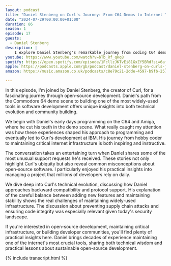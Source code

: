 ```yaml
---
layout: podcast
title: "Daniel Stenberg on Curl's Journey: From C64 Demos to Internet Transfers"
date: "2024-07-29T00:00:00+01:00"
duration: 86
season: 1
episode: 17
guests:
  - Daniel Stenberg
description: |
    I explore Daniel Stenberg's remarkable journey from coding C64 demos to creating Curl, diving into the challenges of maintaining a critical open-source project for over two decades. We discuss everything from community building to security measures, with fascinating insights into how Curl became essential internet infrastructure.
youtube: https://www.youtube.com/watch?v=bTb_Rf_qkq8
spotify: https://open.spotify.com/episode/1FcllzJKTvEi81GxZf5BRd?si=6af76c3ec6cf4468
apple: https://podcasts.apple.com/gb/podcast/daniel-stenberg-on-curls-journey-from-c64-demos-to/id1722663295?i=1000664984638
amazon: https://music.amazon.co.uk/podcasts/c8e79c21-2dde-4597-b9fb-257ecbc2bf29/episodes/5596f0e4-6fe4-4141-b384-91b6263bac6f/nerding-out-with-viktor-daniel-stenberg-on-curl's-journey-from-c64-demos-to-internet-transfers

---
```


In this episode, I'm joined by Daniel Stenberg, the creator of Curl, for a fascinating journey through open-source development. Daniel's path from the Commodore 64 demo scene to building one of the most widely-used tools in software development offers unique insights into both technical evolution and community building.

We begin with Daniel's early days programming on the C64 and Amiga, where he cut his teeth in the demo scene. What really caught my attention was how these experiences shaped his approach to programming and eventually led to Curl's development at IBM. His journey from hobby coder to maintaining critical internet infrastructure is both inspiring and instructive.

The conversation takes an entertaining turn when Daniel shares some of the most unusual support requests he's received. These stories not only highlight Curl's ubiquity but also reveal common misconceptions about open-source software. I particularly enjoyed his practical insights into managing a project that millions of developers rely on daily.

We dive deep into Curl's technical evolution, discussing how Daniel approaches backward compatibility and protocol support. His explanation of the careful balance between adding new features and maintaining stability shows the real challenges of maintaining widely-used infrastructure. The discussion about preventing supply chain attacks and ensuring code integrity was especially relevant given today's security landscape.

If you're interested in open-source development, maintaining critical infrastructure, or building developer communities, you'll find plenty of practical insights here. Daniel brings decades of experience maintaining one of the internet's most crucial tools, sharing both technical wisdom and practical lessons about sustainable open-source development.

{% include transcript.html %}